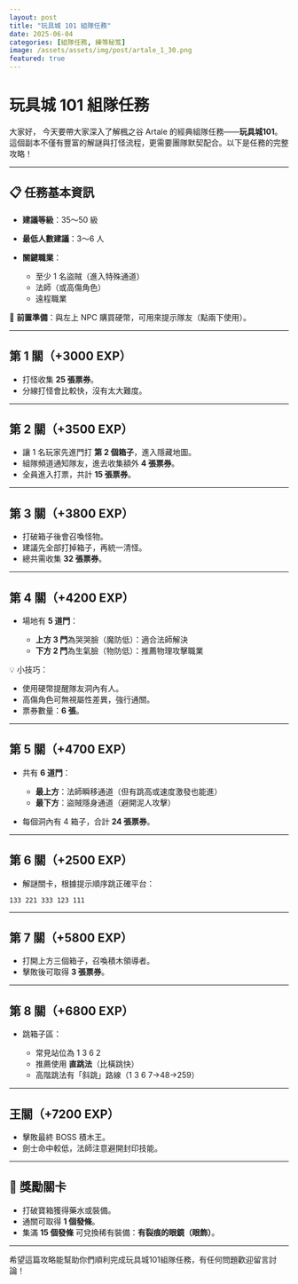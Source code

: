 ```yaml
---
layout: post
title: "玩具城 101 組隊任務"
date: 2025-06-04
categories: [組隊任務, 練等秘笈]
image: /assets/assets/img/post/artale_1_30.png
featured: true
---
```

# 玩具城 101 組隊任務

大家好，
今天要帶大家深入了解楓之谷 Artale 的經典組隊任務——**玩具城101**。這個副本不僅有豐富的解謎與打怪流程，更需要團隊默契配合。以下是任務的完整攻略！

---

## 📋 任務基本資訊

* **建議等級**：35～50 級
* **最低人數建議**：3～6 人
* **關鍵職業**：

  * 至少 1 名盜賊（進入特殊通道）
  * 法師（或高傷角色）
  * 遠程職業

🎯 **前置準備**：與左上 NPC 購買硬幣，可用來提示隊友（點兩下使用）。

---

## 第 1 關（+3000 EXP）

* 打怪收集 **25 張票券**。
* 分線打怪會比較快，沒有太大難度。

---

## 第 2 關（+3500 EXP）

* 讓 1 名玩家先進門打 **第 2 個箱子**，進入隱藏地圖。
* 組隊頻道通知隊友，進去收集額外 **4 張票券**。
* 全員進入打票，共計 **15 張票券**。

---

## 第 3 關（+3800 EXP）

* 打破箱子後會召喚怪物。
* 建議先全部打掉箱子，再統一清怪。
* 總共需收集 **32 張票券**。

---

## 第 4 關（+4200 EXP）

* 場地有 **5 道門**：

  * **上方 3 門**為哭哭臉（魔防低）：適合法師解決
  * **下方 2 門**為生氣臉（物防低）：推薦物理攻擊職業

💡 小技巧：

* 使用硬幣提醒隊友洞內有人。
* 高傷角色可無視屬性差異，強行通關。
* 票券數量：**6 張**。

---

## 第 5 關（+4700 EXP）

* 共有 **6 道門**：

  * **最上方**：法師瞬移通道（但有跳高或速度激發也能進）
  * **最下方**：盜賊隱身通道（避開泥人攻擊）

* 每個洞內有 4 箱子，合計 **24 張票券**。

---

## 第 6 關（+2500 EXP）

* 解謎關卡，根據提示順序跳正確平台：

```
133 221 333 123 111
```

---

## 第 7 關（+5800 EXP）

* 打開上方三個箱子，召喚積木領導者。
* 擊敗後可取得 **3 張票券**。

---

## 第 8 關（+6800 EXP）

* 跳箱子區：

  * 常見站位為 1 3 6 2
  * 推薦使用 **直跳法**（比橫跳快）
  * 高階跳法有「斜跳」路線（1 3 6 7→48→259）

---

## 王關（+7200 EXP）

* 擊敗最終 BOSS 積木王。
* 劍士命中較低，法師注意避開封印技能。

---

## 🎁 獎勵關卡

* 打破寶箱獲得藥水或裝備。
* 通關可取得 **1 個發條**。
* 集滿 **15 個發條** 可兌換稀有裝備：**有裂痕的眼鏡（眼飾）**。

---


希望這篇攻略能幫助你們順利完成玩具城101組隊任務，有任何問題歡迎留言討論！
